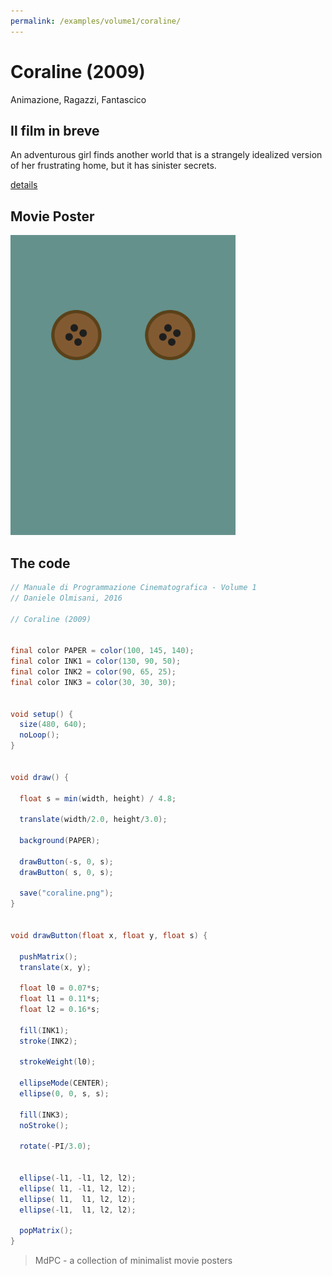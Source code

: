 ```yaml
---
permalink: /examples/volume1/coraline/
---
```

# Coraline (2009)

Animazione, Ragazzi, Fantascico

## Il film in breve
An adventurous girl finds another world that is a strangely idealized version of her frustrating home, but it has sinister secrets.

[details](https://www.imdb.com/title/tt0327597/)

## Movie Poster
<img src="coraline.png"  width="360px" title="Coraline">


## The code
```java
// Manuale di Programmazione Cinematografica - Volume 1
// Daniele Olmisani, 2016

// Coraline (2009)


final color PAPER = color(100, 145, 140);
final color INK1 = color(130, 90, 50);
final color INK2 = color(90, 65, 25);
final color INK3 = color(30, 30, 30);


void setup() {
  size(480, 640);
  noLoop();
}


void draw() {
  
  float s = min(width, height) / 4.8;
  
  translate(width/2.0, height/3.0);
  
  background(PAPER);
  
  drawButton(-s, 0, s);
  drawButton( s, 0, s);
  
  save("coraline.png");
}


void drawButton(float x, float y, float s) {
  
  pushMatrix();
  translate(x, y);

  float l0 = 0.07*s;
  float l1 = 0.11*s;
  float l2 = 0.16*s;
  
  fill(INK1);
  stroke(INK2);
  
  strokeWeight(l0);
  
  ellipseMode(CENTER);
  ellipse(0, 0, s, s);
  
  fill(INK3);
  noStroke();
  
  rotate(-PI/3.0);
  
  
  ellipse(-l1, -l1, l2, l2);
  ellipse( l1, -l1, l2, l2);
  ellipse( l1,  l1, l2, l2);
  ellipse(-l1,  l1, l2, l2);
   
  popMatrix();
}
```

> MdPC - a collection of minimalist movie posters

